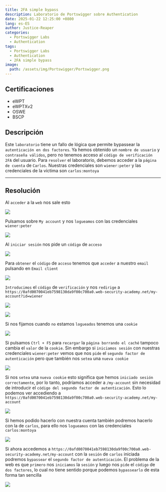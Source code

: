 ```yaml
---
title: 2FA simple bypass
description: Laboratorio de Portswigger sobre Authentication
date: 2025-01-22 12:25:00 +0800
lang: es-ES
author: Justice-Reaper
categories:
  - Portswigger Labs
  - Authentication
tags:
  - Portswigger Labs
  - Authentication
  - 2FA simple bypass
image:
  path: /assets/img/Portswigger/Portswigger.png
---
```


## Certificaciones

- eWPT
- eWPTXv2
- OSWE
- BSCP
  
## Descripción

Este `laboratorio` tiene un fallo de lógica que permite bypassear la `autenticación en dos factores`. Ya hemos obtenido un `nombre de usuario` y `contraseña válidos`, pero no tenemos acceso al `código de verificación 2FA` del usuario. Para `resolver` el laboratorio, debemos acceder a la `página de cuenta` de `Carlos`. Nuestras credenciales son `wiener:peter` y las credenciales de la víctima son `carlos:montoya`

---

## Resolución

Al `acceder` a la `web` nos sale esto

![](/assets/img/Authentication-Lab-2/image_1.png)

Pulsamos sobre `My account` y nos `logueamos` con las credenciales `wiener:peter`

![](/assets/img/Authentication-Lab-2/image_2.png)

Al `iniciar sesión` nos pide un `código` de `acceso`

![](/assets/img/Authentication-Lab-2/image_3.png)

Para `obtener` el `código` de `acceso` tenemos que `acceder` a nuestro `email` pulsando en `Email client`

![](/assets/img/Authentication-Lab-2/image_4.png)

`Introducimos` el `código` de `verificación` y nos `redirige` a `https://0afd0070041eb7598130da9f00c700a0.web-security-academy.net/my-account?id=wiener`

![](/assets/img/Authentication-Lab-2/image_5.png)

![](/assets/img/Authentication-Lab-2/image_6.png)

Si nos fijamos cuando `no` estamos `logueados` tenemos una `cookie`

![](/assets/img/Authentication-Lab-2/image_7.png)

Si pulsamos `Ctrl + F5` para `recargar` la `página borrando el caché` tampoco cambia el `valor` de la `cookie`. Sin embargo si `iniciamos sesión` con nuestras credenciales `wiener:peter` vemos que nos `pide` el `segundo factor de autenticación` pero que también nos `setea` una `nueva cookie`

![](/assets/img/Authentication-Lab-2/image_8.png)

Si nos `setea` una `nueva cookie` esto significa que hemos `iniciado sesión correctamente`, por lo tanto, podríamos acceder a `/my-account` sin necesidad de introducir el `código del segundo factor de autenticación`. Esto lo podemos ver accediendo a `https://0afd0070041eb7598130da9f00c700a0.web-security-academy.net/my-account`

![](/assets/img/Authentication-Lab-2/image_9.png)

Si hemos podido hacerlo con nuestra cuenta también podremos hacerlo con la de `carlos`, para ello nos `logueamos` con las credenciales `carlos:montoya`

![](/assets/img/Authentication-Lab-2/image_10.png)

Si ahora accedemos a `https://0afd0070041eb7598130da9f00c700a0.web-security-academy.net/my-account` con la `sesión` de `carlos` iniciada podremos `bypassear` el `segundo factor de autenticación`. El problema de la web es que `primero` nos `iniciamos` la `sesión` y luego nos `pide` el `código` de `dos factores`, lo cual no tiene sentido porque podemos `bypassearlo` de esta forma tan sencilla

![](/assets/img/Authentication-Lab-2/image_11.png)
